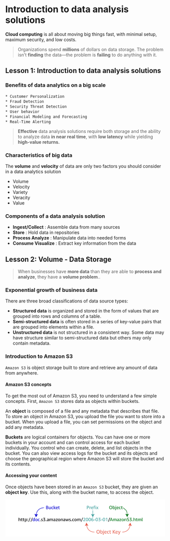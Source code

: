 # Introduction to data analysis solutions
**Cloud computing** is all about moving big things fast, with minimal setup, maximum security, and low costs.
> Organizations spend **millions** of dollars on data storage. The problem isn’t **finding** the data—the problem is **failing** to do anything with it. 
## Lesson 1: Introduction to data analysis solutions
### Benefits of data analytics on a big scale
    * Customer Personalization
    * Fraud Detection
    * Security Threat Detection
    * User behavior
    * Financial Modeling and Forecasting
    * Real-Time Alerting
  > **Effective** data analysis solutions require both storage and the ability to analyze data **in near real time**, with **low latency** while yielding **high-value returns.**

### Characteristics of big data
The **volume** and **velocity** of data are only two factors you should consider in  a data analytics solution
* Volume
* Velocity
* Variety
* Veracity
* Value

### Components of a data analysis solution
* **Ingest/Collect** : Assemble data from many sources
* **Store** : Hold data in repositories
* **Process Analyze** : Manipulate data into needed forms
* **Consume Visualize** : Extract key information from the data

## Lesson 2: Volume - Data Storage
> When businesses have **more data** than they are able to **process and analyze**, they have a **volume problem**..
### Exponential growth of business data
There are three broad classifications of data source types:

* **Structured data** is organized and stored in the form of values that are grouped into rows and columns of a table.
* **Semi-structured data** is often stored in a series of key-value pairs that are grouped into elements within a file.
* **Unstructured data** is not structured in a consistent way. Some data may have structure similar to semi-structured data but others may only contain metadata.

### Introduction to Amazon S3
``Amazon S3`` is object storage built to store and retrieve any amount of data from anywhere.

#### Amazon S3 concepts

To get the most out of Amazon S3, you need to understand a few simple concepts. First, ``Amazon S3`` stores data as objects within buckets.

An **object** is composed of a file and any metadata that describes that file. To store an object in Amazon S3, you upload the file you want to store into a bucket. When you upload a file, you can set permissions on the object and add any metadata.

**Buckets** are logical containers for objects. You can have one or more buckets in your account and can control access for each bucket individually. You control who can create, delete, and list objects in the bucket. You can also view access logs for the bucket and its objects and choose the geographical region where Amazon S3 will store the bucket and its contents.
#### Accessing your content
Once objects have been stored in an ``Amazon S3`` bucket, they are given an **object key**. Use this, along with the bucket name, to access the object.

![Alt text](fig/01.png)